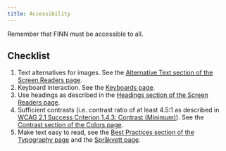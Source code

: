 ```yaml
---
title: Accessibility
---
```


Remember that FINN must be accessible to all.

## Checklist

1. Text alternatives for images. See the [Alternative Text section of the Screen Readers page](/accessibility/screen-readers/#alternative-text-for-graphical-elements).
2. Keyboard interaction. See the [Keyboards page](/accessibility/keyboard/).
3. Use headings as described in the [Headings section of the Screen Readers page](/accessibility/screen-readers/#headings).
4. Sufficient contrasts (i.e. contrast ratio of at least 4.5:1 as described in [WCAG 2.1 Success Criterion 1.4.3: Contrast (Minimum)](https://www.w3.org/TR/WCAG21/#contrast-minimum)). See the [Contrast section of the Colors page](/guidelines/colors/#contrast).
5. Make text easy to read, see the [Best Practices section of the Typography page](/guidelines/typography/design#best-practices) and the [Språkvett page](/words/spraakvett/).
